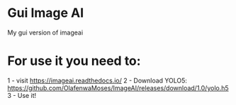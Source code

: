 # Gui Image AI
My gui version of imageai

# For use it you need to:
1 - visit https://imageai.readthedocs.io/
2 - Download YOLO5: https://github.com/OlafenwaMoses/ImageAI/releases/download/1.0/yolo.h5
3 - Use it!
